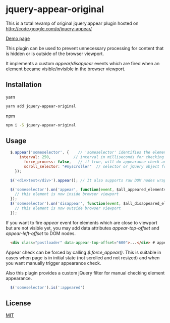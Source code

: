 # jquery-appear-original

This is a total revamp of original jquery.appear plugin hosted on http://code.google.com/p/jquery-appear/

[Demo page](http://morr.github.com/appear.html)

This plugin can be used to prevent unnecessary processing for content that is hidden or is outside of the browser viewport.

It implements a custom *appear*/*disappear* events which are fired when an element became visible/invisible in the browser viewport.

## Installation

yarn

```sh
yarn add jquery-appear-original
```

npm

```sh
npm i -S jquery-appear-original
```

## Usage

```javascript
  $.appear('someselector', {	// 'someselector' identifies the elements to check for appearance (selector or jQuery object)
	  interval: 250,          // interval in milliseconds for checking for appearance (default 250ms)
		force_process: false,   // if true, will do appearance check and trigger events upon initialization (default false)
		scroll_selector: "#myscroller"  // selector or jQuery object for elements to check for scrolling (default: window)
	});

  $('<div>test</div>').appear(); // It also supports raw DOM nodes wrapped in jQuery.

  $('someselector').on('appear', function(event, $all_appeared_elements) {
    // this element is now inside browser viewport
  });
  $('someselector').on('disappear', function(event, $all_disappeared_elements) {
    // this element is now outside browser viewport
  });
```

If you want to fire *appear* event for elements which are close to viewport but are not visible yet, you may add data attributes *appear-top-offset* and *appear-left-offset* to DOM nodes.

```html
  <div class="postloader" data-appear-top-offset="600">...</div> # appear will be fired when an element is below browser viewport for 600 or less pixels
```

Appear check can be forced by calling *$.force_appear()*. This is suitable in cases when page is in initial state (not scrolled and not resized) and when you want manually trigger appearance check.

Also this plugin provides a custom jQuery filter for manual checking element appearance.

```javascript
  $('someselector').is(':appeared')
```


## License
[MIT](http://opensource.org/licenses/MIT)
